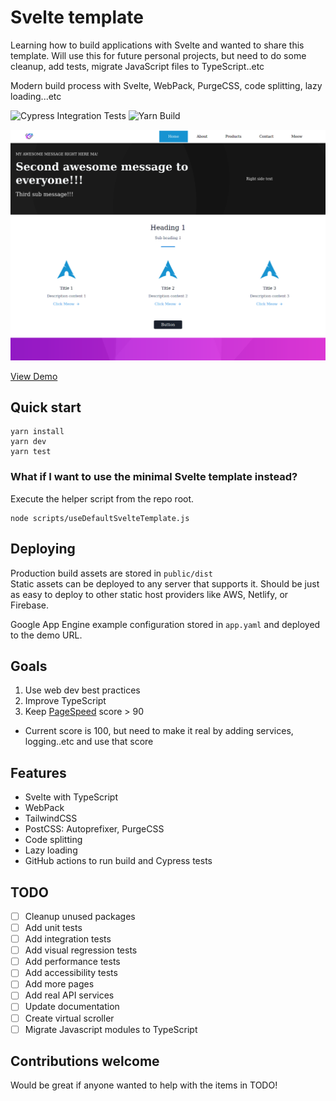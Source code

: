 # Svelte template

Learning how to build applications with Svelte and wanted to share this template. Will use this for future personal projects, but need to do some cleanup, add tests, migrate JavaScript files to TypeScript..etc

Modern build process with Svelte, WebPack, PurgeCSS, code splitting, lazy loading...etc

![Cypress Integration Tests](https://github.com/NazimAli2017/svelte-template/workflows/Cypress%20Integration%20Tests/badge.svg?branch=master)
![Yarn Build](https://github.com/NazimAli2017/svelte-template/workflows/Yarn%20Build/badge.svg?branch=master)

![Screenshot](screenshot.png)

[View Demo](https://source-285017.uc.r.appspot.com/)

## Quick start

```
yarn install
yarn dev
yarn test
```

### What if I want to use the minimal Svelte template instead?

Execute the helper script from the repo root.

```
node scripts/useDefaultSvelteTemplate.js
```

## Deploying

Production build assets are stored in `public/dist`  
Static assets can be deployed to any server that supports it. Should be just as easy to deploy to other static host providers like AWS, Netlify, or Firebase.

Google App Engine example configuration stored in `app.yaml` and deployed to the demo URL.

## Goals

1. Use web dev best practices
2. Improve TypeScript
3. Keep [PageSpeed](https://developers.google.com/speed/pagespeed/insights/?url=https%3A%2F%2Fsource-285017.uc.r.appspot.com%2F) score > 90

- Current score is 100, but need to make it real by adding services, logging..etc and use that score

## Features

- Svelte with TypeScript
- WebPack
- TailwindCSS
- PostCSS: Autoprefixer, PurgeCSS
- Code splitting
- Lazy loading
- GitHub actions to run build and Cypress tests

## TODO

- [ ] Cleanup unused packages
- [ ] Add unit tests
- [ ] Add integration tests
- [ ] Add visual regression tests
- [ ] Add performance tests
- [ ] Add accessibility tests
- [ ] Add more pages
- [ ] Add real API services
- [ ] Update documentation
- [ ] Create virtual scroller
- [ ] Migrate Javascript modules to TypeScript

## Contributions welcome

Would be great if anyone wanted to help with the items in TODO!
